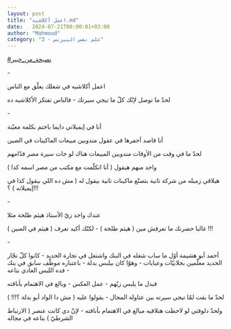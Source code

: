 ```yaml
---
layout: post
title: "اعمل أكلاشيه.md"
date:   2024-07-21T00:00:01+03:00
author: "Mahmoud"
category: "3 - علم نفس البيزنس"
---
```

[<u>\#نصيحة_من_خبير</u>](https://www.facebook.com/hashtag/%D9%86%D8%B5%D9%8A%D8%AD%D8%A9_%D9%85%D9%86_%D8%AE%D8%A8%D9%8A%D8%B1?__eep__=6&__cft__%5b0%5d=AZWKSTfPdImyjCgbA5dcMHQTDzME6qQATou7EXzWURXy4n0plI3bbA__VrU5Iuzi-AVImezrQcEfPuUBdCE4bKYkG6p2T5WKgyYqMVN1E4vGpDQN_56c2REbRuGKf7vESTVfQFqCFHonitRR4HoYLMibdugt2rCMZrsVyr-5FR06K7T9QLpvMZ4csVxvPNIoAGU&__tn__=*NK-R)

\-

اعمل أكلاشيه في شغلك يعلّق مع الناس

لحدّ ما توصل لإنّك كلّ ما تيجي سيرتك - فالناس تفتكر
الأكلاشيه ده

\-

أنا في إيميلاتي دايما باختم بكلمة معيّنة

أنا قاصد أحفرها في عقول مندوبين مبيعات الماكينات في
الصين

لحدّ ما في وقت من الأوقات مندوبين المبيعات هناك لو جات
سيرة مصر قدّامهم

واحد منهم هيقول ( أنا اتكلّمت مع مكتب من مصر اسمه
كذا )

هيلاقي زميله من شركة تانية بتصنّع ماكينات تانية بيقول له
( مش ده اللي بيقول كذا في إيميلاته ) ؟!!!

\-

عندك واحد زيّ الأستاذ هيثم طلحة مثلا

غالبا حضرتك ما تعرفش مين ( هيثم طلحة ) - لكنّك أكيد تعرف
( هيثم في الصين ) !!!

\-

أحمد أبو هشيمة أوّل ما ساب شغله في البنك واشتغل في تجارة
الحديد - كانوا كلّ تجّار الحديد معلّمين بجلابيّات وعبايات - وهوّا كان بيلبس
بدلة - باعتباره موظّف سابق في بنك - فده اللبس العادي بتاعه

فبدل ما يلبس زيّهم - عمل العكس - وبالغ في الاهتمام
بأناقته

لحدّ ما بقت لمّا تيجي سيرته بين عتاولة المجال - يقولوا
عليه ( مش دا الواد أبو بدلة ؟!!! )

ولحدّ دلوقتي لو لاحظت هتلاقيه مبالغ في الاهتمام بأناقته -
لإنّ دي كانت عنصر ( الارتباط الشرطيّ ) بتاعه في مجاله
